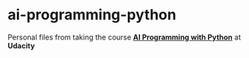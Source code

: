 # ai-programming-python

Personal files from taking the course [**AI Programming with Python**](https://www.udacity.com/course/ai-programming-python-nanodegree--nd089) at **Udacity** 
